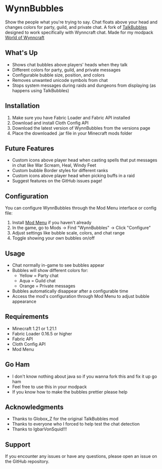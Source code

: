 # WynnBubbles

Show the people what you're trying to say. Chat floats above your head and changes colors for party, guild, and private chat. A fork of [TalkBubbles](https://modrinth.com/mod/talkbubbles) designed to work specifically with Wynncraft chat. Made for my modpack [World of Wynncraft](https://modrinth.com/modpack/world-of-wynncraft)



## What's Up
- Shows chat bubbles above players' heads when they talk
- Different colors for party, guild, and private messages
- Configurable bubble size, position, and colors
- Removes unwanted unicode symbols from chat
- Stops system messages during raids and dungeons from displaying (as happens using TalkBubbles)

## Installation
1. Make sure you have Fabric Loader and Fabric API installed
2. Download and install Cloth Config API
3. Download the latest version of WynnBubbles from the versions page
4. Place the downloaded .jar file in your Minecraft mods folder

## Future Features
- Custom icons above player head when casting spells that put messages in chat like War Scream, Heal, Windy Feet
- Custom bubble Border styles for different ranks
- Custom icons above player head when picking buffs in a raid
- Suggest features on the GitHub issues page!

## Configuration
You can configure WynnBubbles through the Mod Menu interface or config file:
1. Install [Mod Menu](https://modrinth.com/mod/modmenu) if you haven't already
2. In the game, go to Mods -> Find "WynnBubbles" -> Click "Configure"
3. Adjust settings like bubble scale, colors, and chat range
4. Toggle showing your own bubbles on/off

## Usage
- Chat normally in-game to see bubbles appear
- Bubbles will show different colors for:
  - Yellow = Party chat
  - Aqua = Guild chat
  - Orange = Private messages
- Bubbles automatically disappear after a configurable time
- Access the mod's configuration through Mod Menu to adjust bubble appearance

## Requirements
- Minecraft 1.21 or 1.21.1
- Fabric Loader 0.16.5 or higher
- Fabric API
- Cloth Config API
- Mod Menu

## Go Ham
- I don't know nothing about java so if you wanna fork this and fix it up go ham
- Feel free to use this in your modpack
- If you know how to make the bubbles prettier please help

## Acknowledgments
- Thanks to Globox_Z for the original TalkBubbles mod
- Thanks to everyone who I forced to help test the chat detection
- Thanks to IgbarVonSquid!!!

## Support
If you encounter any issues or have any questions, please open an issue on the GitHub repository.
